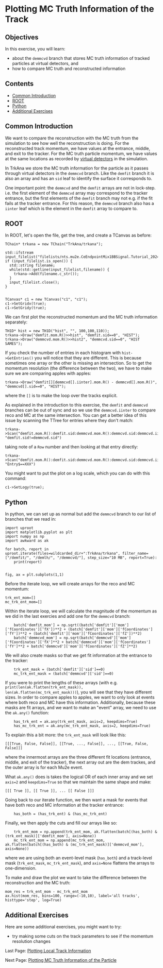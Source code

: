 # Plotting MC Truth Information of the Track

## Objectives

In this exercise, you will learn:

* about the ```demmcvd``` branch that stores MC truth information of tracked particles at virtual detectors, and 
* how to compare MC truth and reconstructed information

## Contents

* [Common Introduction](#Common-Introduction)
* [ROOT](#ROOT)
* [Python](#Python)
* [Additional Exercises](#Additional-Exercises)

## Common Introduction

We want to compare the reconstruction with the MC truth from the simulation to see how well the reconstruction is doing. For the reconstructed track momentum, we have values at the entrance, middle, and exit to the tracker. For the MC truth particle momentum, we have values at the same locations as recorded by [virtual detectors](https://mu2ewiki.fnal.gov/wiki/Simulation#virtual_detectors) in the simulation.

In TrkAna we store the MC truth information for the particle as it passes through virtual detectors in the ```demmcvd``` branch. Like the ```demfit``` branch it is also an array and has an ```sid``` leaf to identify the surface it corresponds to.

One important point: the ```demmcvd``` and the ```demfit``` arrays are not in lock-step. i.e. the first element of the ```demmcvd``` array may correspond to the tracker entrance, but the first elements of the ```demfit``` branch may not e.g. if the fit fails at the tracker entrance. For this reason, the ```demmcvd``` branch also has a ```iinter``` leaf which is the element in the ```demfit``` array to compare to.

## ROOT

In ROOT, let's open the file, get the tree, and create a TCanvas as before:

```
TChain* trkana = new TChain("TrkAna/trkana");

std::ifstream input_filelist("filelists/nts.mu2e.CeEndpointMix1BBSignal.Tutorial_2024_03.list");
if (input_filelist.is_open()) {
  std::string filename;
  while(std::getline(input_filelist,filename)) {
    trkana->Add(filename.c_str());
  }
  input_filelist.close();
}


TCanvas* c1 = new TCanvas("c1", "c1");
c1->SetGridx(true);
c1->SetGridy(true);
```

We can first plot the reconstructed momentum and the MC truth information separately:

```
TH1D* hist = new TH1D("hist", "", 100,100,110));
trkana->Draw("demfit.mom.R()>>hist", "demfit.sid==0", "HIST");
trkana->Draw("demmcvd.mom.R()>>hist2", "demmcvd.sid==0", "HIST SAMES");
```

If you check the number of entries in each histogram with ```hist->GetEntries()``` you will notice that they are different. This is because sometimes one array or the other is missing an intersection. So to get the momentum resolution (the difference between the two), we have to make sure we are comparing apples with apples:

```
trkana->Draw("demfit[][demmcvd[].iinter].mom.R() - demmcvd[].mom.R()", "demmcvd[].sid==0", "HIST");
```

where the ```[]``` is to make the loop over the tracks explicit.

As explained in the introduction to this exercise, the ```demfit``` and ```demmcvd``` branches can be out of sync and so we use the ```demmcvd.iinter``` to compare reco and MC at the same intersection. You can get a better idea of this issue by scanning the TTree for entries where they don't match:

```
trkana->Scan("demfit.mom.R():demfit.sid:demmcvd.mom.R():demmcvd.sid:demmcvd.iinter", "demfit.sid!=demmcvd.sid")
```

taking note of a ```Row``` number and then looking at that entry directly:

```
trkana->Scan("demfit.mom.R():demfit.sid:demmcvd.mom.R():demmcvd.sid:demmcvd.iinter", "Entry$==XXX")
```

You might want to put the plot on a log scale, which you can do with this command:

```
c1->SetLogy(true);
```


## Python

In python, we can set up as normal but add the ```demmcvd``` branch to our list of branches that we read in:

```
import uproot
import matplotlib.pyplot as plt
import numpy as np
import awkward as ak

for batch, report in uproot.iterate(files=wildcarded_dir+":TrkAna/trkana", filter_name=["/demfit/", "/demlh/", "/demmcvd/"], step_size="10 MB", report=True):
    print(report)


fig, ax = plt.subplots(1,1)
```

Before the iterate loop, we will create arrays for the reco and MC momentum:

```
trk_ent_mom=[]
mc_trk_ent_mom=[]
```

Within the iterate loop, we will calculate the magnitude of the momentum as we did in the last exercies and add one for the ```demmcvd``` branch:

```
    batch['demfit_mom'] = np.sqrt((batch['demfit']['mom']['fCoordinates']['fX'])**2 + (batch['demfit']['mom']['fCoordinates']['fY'])**2 + (batch['demfit']['mom']['fCoordinates']['fZ'])**2)
    batch['demmcvd_mom'] = np.sqrt(batch['demmcvd']['mom']['fCoordinates']['fX']**2 + batch['demmcvd']['mom']['fCoordinates']['fY']**2 + batch['demmcvd']['mom']['fCoordinates']['fZ']**2)
```

We will also create masks so that we get fit information at the entrance to the tracker:

```
    trk_ent_mask = (batch['demfit']['sid']==0)
    mc_trk_ent_mask = (batch['demmcvd']['sid']==0)
```

If you were to print the lengths of these arrays (with e.g. ```print(len(ak.flatten(trk_ent_mask)), len(ak.flatten(mc_trk_ent_mask)))```), you will see that they have different sizes. In order to compare apples to apples, we want to only look at events where both reco and MC have this information. Additionally, because these masks are fit arrays, and we want to make an "event" array, we need to use the ```ak.any()``` function:

```
    has_trk_ent = ak.any(trk_ent_mask, axis=2, keepdims=True)
    has_mc_trk_ent = ak.any(mc_trk_ent_mask, axis=2, keepdims=True)
```

To explain this a bit more: the ```trk_ent_mask``` will look like this:

```
[[[True, False, False]], [[True, ..., False]], ..., [[True, False, False]]]
```

where the innermost arrays are the three different fit locations (entrance, middle, and exit of the tracker), the next array out are the dem trackes, and the outer array is for each Mu2e event.

What ```ak.any()``` does is takes the logical OR of each inner array and we set ```axis=2``` and ```keepdims=True``` so that we maintain the same shape and make:

```
[[[ True ]], [[ True ]], ... [[ False ]]]
```

Going back to our iterate function, we then want a mask for events that have both reco and MC information at the tracker entrance:

```
    has_both = (has_trk_ent) & (has_mc_trk_ent)
```

Finally, we then apply the cuts and fill our arrays like so:

```
    trk_ent_mom = np.append(trk_ent_mom, ak.flatten(batch[(has_both) & (trk_ent_mask)]['demfit_mom'], axis=None))
    mc_trk_ent_mom = np.append(mc_trk_ent_mom, ak.flatten(batch[(has_both) & (mc_trk_ent_mask)]['demmcvd_mom'], axis=None))
```

where we are using both an event-level mask (```has_both```) and a track-level mask (```trk_ent_mask```, ```mc_trk_ent_mask```), and ```axis=None``` flattens the arrays to one-dimension.

To make and draw the plot we want to take the difference between the reconstruction and the MC truth:

```
mom_res = trk_ent_mom - mc_trk_ent_mom
ax.hist(mom_res, bins=100, range=(-10,10), label='all tracks', histtype='step', log=True)
```


## Additional Exercises
Here are some additional exercises, you might want to try:

* try making some cuts on the track parameters to see if the momentum resolution changes


Last Page: [Plotting Local Track Information](reco-mom.md)

Next Page: [Plotting MC Truth Information of the Particle](start-pos.md)
